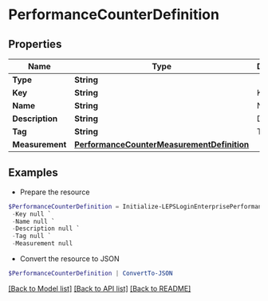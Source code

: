 # PerformanceCounterDefinition
## Properties

Name | Type | Description | Notes
------------ | ------------- | ------------- | -------------
**Type** | **String** |  | 
**Key** | **String** | Key | [optional] 
**Name** | **String** | Name | [optional] 
**Description** | **String** | Description | [optional] 
**Tag** | **String** | Tag | [optional] 
**Measurement** | [**PerformanceCounterMeasurementDefinition**](PerformanceCounterMeasurementDefinition.md) |  | [optional] 

## Examples

- Prepare the resource
```powershell
$PerformanceCounterDefinition = Initialize-LEPSLoginEnterprisePerformanceCounterDefinition  -Type null `
 -Key null `
 -Name null `
 -Description null `
 -Tag null `
 -Measurement null
```

- Convert the resource to JSON
```powershell
$PerformanceCounterDefinition | ConvertTo-JSON
```

[[Back to Model list]](../README.md#documentation-for-models) [[Back to API list]](../README.md#documentation-for-api-endpoints) [[Back to README]](../README.md)

